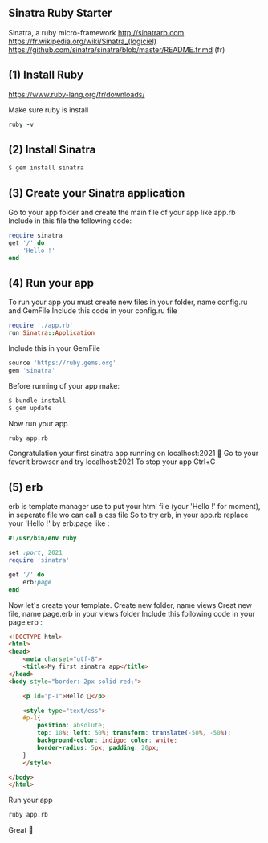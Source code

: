 ## Sinatra Ruby Starter

Sinatra, a ruby micro-framework
http://sinatrarb.com
https://fr.wikipedia.org/wiki/Sinatra_(logiciel)
https://github.com/sinatra/sinatra/blob/master/README.fr.md (fr)


## (1) Install Ruby
https://www.ruby-lang.org/fr/downloads/

Make sure ruby is install
```ruby
ruby -v
```

## (2) Install Sinatra
```bash
$ gem install sinatra
```

## (3) Create your Sinatra application
Go to your app folder and create the main file of your app like app.rb
Include in this file the following code:
```ruby
require sinatra
get '/' do
	'Hello !'
end
```

## (4) Run your app
To run your app you must create new files in your folder, name config.ru and GemFile
Include this code in your config.ru file
```ruby
require './app.rb'
run Sinatra::Application
```
Include this in your GemFile
```ruby
source 'https://ruby.gems.org'
gem 'sinatra'
```

Before running of your app make: 
```bash
$ bundle install
$ gem update
```

Now run your app
```bash
ruby app.rb
```

Congratulation your first sinatra app running on localhost:2021 🎉
Go to your favorit browser and try localhost:2021
To stop your app Ctrl+C


## (5) erb
erb is template manager use to put your html file (your 'Hello !' for moment), in seperate file wo can call a css file
So to try erb, in your app.rb replace your 'Hello !' by erb:page like :
```ruby
#!/usr/bin/env ruby

set :port, 2021
require 'sinatra'

get '/' do
	erb:page
end
```
Now let's create your template.
Create new folder, name views
Creat new file, name page.erb in your views folder
Include this following code in your page.erb :
```html
<!DOCTYPE html>
<html>
<head>
	<meta charset="utf-8">
	<title>My first sinatra app</title>
</head>
<body style="border: 2px solid red;">

	<p id="p-1">Hello 👋</p>

	<style type="text/css">
	#p-1{
		position: absolute;
		top: 10%; left: 50%; transform: translate(-50%, -50%);
		background-color: indigo; color: white;
		border-radius: 5px; padding: 20px;
	}
	</style>

</body>
</html>
```

Run your app
```bash
ruby app.rb
```
Great 🎉

<!-- ## (6) Go further
In your app.rb add :
```ruby
......

get '/' do
	@user = 'User 545' #your name here
	erb:page
......
```
In your page.erb add :
```ruby

``` -->